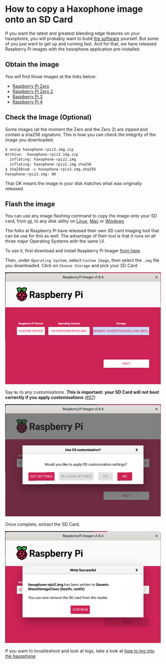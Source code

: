 # How to copy a Haxophone image onto an SD Card

If you want the latest and greatest bleeding edge features on your haxophone, you will probably want to build [the software](https://github.com/cardonabits/haxo-rs) yourself.  But some of you just want to get up and running fast.  And for that, we have released Raspberry Pi images with the haxophone application pre-installed.

## Obtain the image

You will find those images at the links below:

* [Raspberry Pi Zero](https://bit.ly/haxo-rpiz)
* [Raspberry Pi Zero 2](https://bit.ly/haxo-rpiz2)
* [Raspberry Pi 3](https://bit.ly/haxo-rpi3)
* [Raspberry Pi 4](https://bit.ly/haxo-rpi4)

## Check the Image (Optional)

Some images (at the moment the Zero and the Zero 2) are zipped and contain a sha256 signature.  This is how you can check the integrity of the image you downloaded.

```
$ unzip haxophone-rpiz2.img.zip 
Archive:  haxophone-rpiz2.img.zip
  inflating: haxophone-rpiz2.img     
  inflating: haxophone-rpiz2.img.sha256  
$ sha256sum -c haxophone-rpiz2.img.sha256 
haxophone-rpiz2.img: OK
```

That OK means the image in your disk matches what was originally released.

## Flash the image

You can use any image flashing command to copy the image onto your SD card, from [`dd`](https://man7.org/linux/man-pages/man1/dd.1.html), to any disk utility on [Linux](https://gitlab.gnome.org/GNOME/gnome-disk-utility), [Mac](https://support.apple.com/guide/disk-utility/welcome/mac) or [Windows](https://learn.microsoft.com/en-us/windows-server/administration/windows-commands/diskpart)

The folks at Raspberry Pi have released their own SD card imaging tool that can be use for this as well.  The advantage of their tool is that it runs on all three major Operating Systems with the same UI.

To use it, first download and install Raspberry Pi Imager [from here](https://www.raspberrypi.com/software/).

Then, under `Operating System`, select `Custom Image`, then select the `.img` file you downloaded.
Click on `Choose Storage` and pick your SD Card

![](./images/rpi-imager-1.png)

Say `No` to any customisations.  **This is important:  your SD Card will not boot correctly if you apply customisations** ([#57](https://github.com/cardonabits/haxo-hw/discussions/59))

![](./images/rpi-imager-2.png)

Once complete, extract the SD Card.

![](./images/rpi-imager-4.png)

If you want to troubleshoot and look at logs, take a look at [how to log into the haxophone](./login.md)
